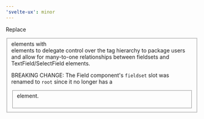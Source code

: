 ```yaml
---
'svelte-ux': minor
---
```


Replace <fieldset> elements with <div> elements to delegate control over the tag hierarchy to package users and allow for many-to-one relationships between fieldsets and TextField/SelectField elements.

BREAKING CHANGE: The Field component's `fieldset` slot was renamed to `root` since it no longer has a <fieldset> element.
